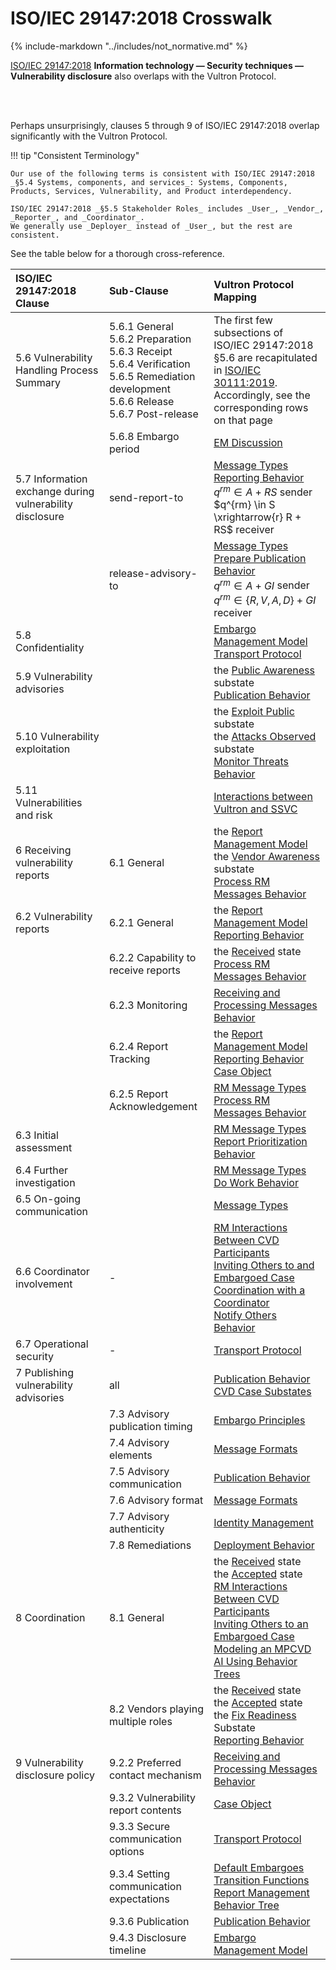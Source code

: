 # ISO/IEC 29147:2018 Crosswalk

{% include-markdown "../includes/not_normative.md" %}

[ISO/IEC 29147:2018](https://www.iso.org/standard/72311.html)
**Information technology — Security techniques — Vulnerability disclosure**
also overlaps with the Vultron Protocol.

<br/>
<br/>


Perhaps unsurprisingly, clauses 5 through 9 of ISO/IEC 29147:2018 overlap significantly with the Vultron Protocol.

!!! tip "Consistent Terminology"

    Our use of the following terms is consistent with ISO/IEC 29147:2018
    _§5.4 Systems, components, and services_: Systems, Components, Products, Services, Vulnerability, and Product interdependency.

    ISO/IEC 29147:2018 _§5.5 Stakeholder Roles_ includes _User_, _Vendor_, _Reporter_, and _Coordinator_.
    We generally use _Deployer_ instead of _User_, but the rest are consistent. 

See the table below for a thorough cross-reference.

| ISO/IEC<br/>29147:2018<br/>Clause                        | Sub-Clause                                                                                                                                              | Vultron Protocol Mapping                                                                                                                                                                                                                                                                                                                                                                                                                                  |
|:---------------------------------------------------------|:--------------------------------------------------------------------------------------------------------------------------------------------------------|:--------------------------------------------------------------------------------------------------------------------------------------------------------------------------------------------------------------------------------------------------------------------------------------------------------------------------------------------------------------------------------------------------------------------------------------------------------|
| 5.6 Vulnerability Handling Process Summary               | 5.6.1 General<br/>5.6.2 Preparation<br/>5.6.3 Receipt<br/>5.6.4 Verification<br/>5.6.5 Remediation development<br/>5.6.6 Release<br/>5.6.7 Post-release | The first few subsections of ISO/IEC 29147:2018 §5.6 are recapitulated in [ISO/IEC 30111:2019](iso_30111_2019.md). Accordingly, see the corresponding rows on that page                                                                                                                                                                                                                                                                                  |
|                                                          | 5.6.8 Embargo period                                                                                                                                    | [EM Discussion](../topics/process_models/em/principles.md)                                                                                                                                                                                                                                                                                                                                                                                                
| 5.7 Information exchange during vulnerability disclosure | send-report-to                                      | [Message Types](formal_protocol/messages.md)<br/>[Reporting Behavior](../topics/behavior_logic/reporting_bt.md)<br/>$q^{rm} \in A + RS$ sender<br/>$q^{rm} \in S \xrightarrow{r} R + RS$ receiver                                                                                                                                                                                                                                                     |
|                                                          | release-advisory-to                                  | [Message Types](formal_protocol/messages.md)<br/>[Prepare Publication Behavior](../topics/behavior_logic/publication_bt.md)<br/>$q^{rm} \in A + GI$ sender<br/>$q^{rm} \in \{R,V,A,D\} + GI$ receiver                                                                                                                                                                                                                                                 |
| 5.8 Confidentiality                                      |                                                                                                                                                         | [Embargo Management Model](../topics/process_models/em/index.md)<br/>[Transport Protocol](../howto/general_implementation.md#transport-protocol)                                                                                                                                                                                                                                                                                                          |
| 5.9 Vulnerability advisories                             |                                                                                                                                                         | the [Public Awareness](../topics/process_models/cs/index.md#the-public-awareness-substate-p-p) substate<br/>[Publication Behavior](../topics/behavior_logic/publication_bt.md)                                                                                                                                                                                                                                                                         |
| 5.10 Vulnerability exploitation                          |                                                                                                                                                         | the [Exploit Public](../topics/process_models/cs/index.md#the-exploit-public-substate-x-x) substate<br/>the [Attacks Observed](../topics/process_models/cs/index.md#the-attacks-observed-substate-a-a) substate<br/>[Monitor Threats Behavior](../topics/behavior_logic/monitor_threats_bt.md)                                                                                                                                                        |
| 5.11 Vulnerabilities and risk                            |                                                                                                                                                         | [Interactions between Vultron and SSVC](ssvc_crosswalk.md)                                                                                                                                                                                                                                                                                                                                                                                              
| 6 Receiving vulnerability reports                        | 6.1 General                                                                                                                                             | the [Report Management Model](../topics/process_models/rm/index.md)<br/>the [Vendor Awareness](../topics/process_models/cs/index.md#the-vendor-awareness-substate-v-v) substate<br/>[Process RM Messages Behavior](../topics/behavior_logic/msg_rm_bt.md)                                                                                                                                                                                                      |
| 6.2 Vulnerability reports                                | 6.2.1 General                                                                                                                                           | the [Report Management Model](../topics/process_models/rm/index.md)<br/>[Reporting Behavior](../topics/behavior_logic/reporting_bt.md)                                                                                                                                                                                                                                                                                                                          |
|                                                          | 6.2.2 Capability to receive reports                                                                                                                     | the [Received](../topics/process_models/rm/index.md#the-received-r-state) state<br/>[Process RM Messages Behavior](../topics/behavior_logic/msg_rm_bt.md)                                                                                                                                                                                                                                                                                              |
|                                                          | 6.2.3 Monitoring                                                                                                                                        | [Receiving and Processing Messages Behavior](../topics/behavior_logic/msg_intro_bt.md)                                                                                                                                                                                                                                                                                                                                                                  |
|                                                          | 6.2.4 Report Tracking                                                                                                                                   | the [Report Management Model](../topics/process_models/rm/index.md)<br/>[Reporting Behavior](../topics/behavior_logic/reporting_bt.md)<br/>[Case Object](../howto/case_object.md)                                                                                                                                                                                                                                                                               |
|                                                          | 6.2.5 Report Acknowledgement                                                                                                                            | [RM Message Types](formal_protocol/messages.md#rm-message-types)<br/>[Process RM Messages Behavior](../topics/behavior_logic/msg_rm_bt.md)                                                                                                                                                                                                                                                                                                              |
| 6.3 Initial assessment                                   |                                                                                                                                                         | [RM Message Types](formal_protocol/messages.md#rm-message-types)<br/>[Report Prioritization Behavior](../topics/behavior_logic/rm_prioritization_bt.md)                                                                                                                                                                                                                                                                                                 |
| 6.4 Further investigation                                |                                                                                                                                                         | [RM Message Types](formal_protocol/messages.md#rm-message-types)<br/>[Do Work Behavior](../topics/behavior_logic/do_work_bt.md)                                                                                                                                                                                                                                                                                                                         | 
| 6.5 On-going communication                               |                                                                                                                                                         | [Message Types](formal_protocol/messages.md)                                                                                                                                                                                                                                                                                                                                                                                                          |
| 6.6 Coordinator involvement | - | [RM Interactions Between CVD Participants](../topics/process_models/rm/rm_interactions.md)<br/>[Inviting Others to and Embargoed Case](../topics/process_models/em/working_with_others.md)<br/>[Coordination with a Coordinator](../topics/formal_protocol/worked_example.md#coordinating_with_coordinator)<br/>[Notify Others Behavior](../topics/behavior_logic/reporting_bt.md)                                                                        |
| 6.7 Operational security | - | [Transport Protocol](../howto/general_implementation.md#transport-protocol)                                                                                                                                                                                                                                                                                                                                                                               |
| 7 Publishing vulnerability advisories | all | [Publication Behavior](../topics/behavior_logic/publication_bt.md)<br/>[CVD Case Substates](../topics/process_models/cs/index.md#cvd-case-substates)                                                                                                                                                                                                                                                                                                   |
|  | 7.3 Advisory publication timing | [Embargo Principles](../topics/process_models/em/principles.md)                                                                                                                                                                                                                                                                                                                                                                                           |
|  | 7.4 Advisory elements | [Message Formats](../howto/general_implementation.md#message-formats)                                                                                                                                                                                                                                                                                                                                                                                     |
|  | 7.5 Advisory communication | [Publication Behavior](../topics/behavior_logic/publication_bt.md)                                                                                                                                                                                                                                                                                                                                                                                      |
|  | 7.6 Advisory format | [Message Formats](../howto/general_implementation.md#message-formats)                                                                                                                                                                                                                                                                                                                                                                                     |
|  | 7.7 Advisory authenticity | [Identity Management](../howto/general_implementation.md#identity-management)                                                                                                                                                                                                                                                                                                                                                                             |
|  | 7.8 Remediations | [Deployment Behavior](../topics/behavior_logic/deployment_bt.md)                                                                                                                                                                                                                                                                                                                                                                                        |
| 8 Coordination | 8.1 General | the [Received](../topics/process_models/rm/index.md#the-received-r-state) state<br/>the [Accepted](../topics/process_models/rm/index.md#the-accepted-a-state) state<br/>[RM Interactions Between CVD Participants](../topics/process_models/rm/rm_interactions.md)<br/>[Inviting Others to an Embargoed Case](../topics/process_models/em/working_with_others.md)<br/>[Modeling an MPCVD AI Using Behavior Trees](../topics/behavior_logic/cvd_bt.md) |
|  | 8.2 Vendors playing multiple roles | the [Received](../topics/process_models/rm/index.md#the-received-r-state) state<br/>the [Accepted](../topics/process_models/rm/index.md#the-accepted-a-state) state<br/>the [Fix Readiness](../topics/process_models/cs/index.md#the-fix-readiness-substate-f-f) Substate<br/>[Reporting Behavior](../topics/behavior_logic/reporting_bt.md)                                                                                                         |
| 9 Vulnerability disclosure policy | 9.2.2 Preferred contact mechanism | [Receiving and Processing Messages Behavior](../topics/behavior_logic/msg_intro_bt.md)                                                                                                                                                                                                                                                                                                                                                                  |
|  | 9.3.2 Vulnerability report contents | [Case Object](../howto/case_object.md)                                                                                                                                                                                                                                                                                                                                                                                                                  |
|  | 9.3.3 Secure communication options | [Transport Protocol](../howto/general_implementation.md#transport-protocol)                                                                                                                                                                                                                                                                                                                                                                               |
|  | 9.3.4 Setting communication expectations | [Default Embargoes](../topics/process_models/em/defaults.md)<br/>[Transition Functions](formal_protocol/transitions.md)<br/>[Report Management Behavior Tree](../topics/behavior_logic/rm_bt.md)                                                                                                                                                                                                                                                        |
|  | 9.3.6 Publication | [Publication Behavior](../topics/behavior_logic/publication_bt.md)                                                                                                                                                                                                                                                                                                                                                                                      |
|  | 9.4.3 Disclosure timeline | [Embargo Management Model](../topics/process_models/em/index.md)                                                                                                                                                                                                                                                                                                                                                                                        |
